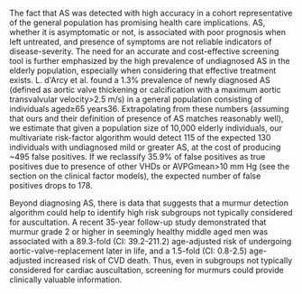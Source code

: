 The fact that AS was detected with high accuracy in a cohort representative of the general population has promising health care implications. AS, whether it is asymptomatic or not, is associated with poor prognosis when left untreated, and presence of symptoms are not reliable indicators of disease-severity. The need for an accurate and cost-effective screening tool is further emphasized by the high prevalence of undiagnosed AS in the elderly population, especially when considering that effective treatment exists. L. d'Arcy et al. found a 1.3% prevalence of newly diagnosed AS (defined as aortic valve thickening or calcification with a maximum aortic transvalvular velocity>2.5 m/s) in a general population consisting of individuals aged≥65 years36. Extrapolating from these numbers (assuming that ours and their definition of presence of AS matches reasonably well), we estimate that given a population size of 10,000 elderly individuals, our multivariate risk-factor algorithm would detect 115 of the expected 130 individuals with undiagnosed mild or greater AS, at the cost of producing ~495 false positives. If we reclassify 35.9% of false positives as true positives due to presence of other VHDs or AVPGmean>10 mm Hg (see the section on the clinical factor models), the expected number of false positives drops to 178.

Beyond diagnosing AS, there is data that suggests that a murmur detection algorithm could help to identify high risk subgroups not typically considered for auscultation. A recent 35-year follow-up study demonstrated that murmur grade 2 or higher in seemingly healthy middle aged men was associated with a 89.3-fold (CI: 39.2-211.2) age-adjusted risk of undergoing aortic-valve-replacement later in life, and a 1.5-fold (CI: 0.8-2.5) age-adjusted increased risk of CVD death. Thus, even in subgroups not typically considered for cardiac auscultation, screening for murmurs could provide clinically valuable information.